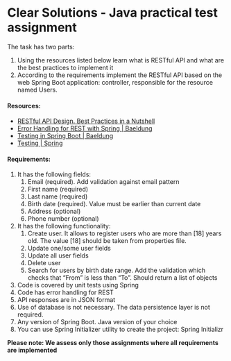 # Clear Solutions - Java practical test assignment

The task has two parts:
1. Using the resources listed below learn what is RESTful API and what are the best practices to implement it
2. According to the requirements implement the RESTful API based on the web Spring Boot application: controller, 
responsible for the resource named Users.

#### Resources:
- [RESTful API Design. Best Practices in a Nutshell](https://phauer.com/2015/restful-api-design-best-practices/)
- [Error Handling for REST with Spring | Baeldung](https://www.baeldung.com/exception-handling-for-rest-with-spring)
- [Testing in Spring Boot | Baeldung](https://www.baeldung.com/spring-boot-testing#unit-testing-with-webmvctest)
- [Testing | Spring](https://docs.spring.io/spring-framework/docs/current/reference/html/testing.html#spring-mvc-test-server)

#### Requirements:
1. It has the following fields:
   1. Email (required). Add validation against email pattern
   2. First name (required)
   3. Last name (required)
   4. Birth date (required). Value must be earlier than current date
   5. Address (optional)
   6. Phone number (optional)
2. It has the following functionality:
   1. Create user. It allows to register users who are more than [18] years old. The value [18] should be taken from properties file.
   2. Update one/some user fields
   3. Update all user fields
   4. Delete user
   5. Search for users by birth date range. Add the validation which checks that “From” is less than “To”.  Should return a list of objects
3. Code is covered by unit tests using Spring
4. Code has error handling for REST
5. API responses are in JSON format
6. Use of database is not necessary. The data persistence layer is not required.
7. Any version of Spring Boot. Java version of your choice
8. You can use Spring Initializer utility to create the project: Spring Initializr

**Please note:
We assess only those assignments where all requirements are implemented**

